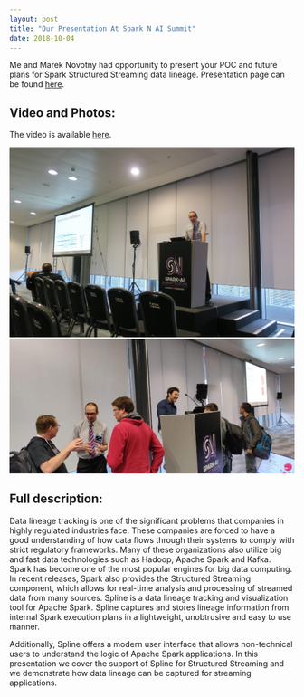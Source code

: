 ```yaml
---
layout: post
title: "Our Presentation At Spark N AI Summit"
date: 2018-10-04
---
```


Me and Marek Novotny had opportunity to present your POC and future plans for Spark Structured Streaming data lineage. Presentation page can be found [here](https://databricks.com/session/spline-data-lineage-for-spark-structure-streaming).

## Video and Photos:
The video is available [here](https://youtu.be/953PcioD6tk).

![image1](https://raw.githubusercontent.com/vackosar/vackosar.github.io/master/images/2018-10-04-spark-summit-1.JPG)
![image2](https://raw.githubusercontent.com/vackosar/vackosar.github.io/master/images/2018-10-04-spark-summit-2.JPG)

## Full description:

Data lineage tracking is one of the significant problems that companies in highly regulated industries face. These companies are forced to have a good understanding of how data flows through their systems to comply with strict regulatory frameworks. Many of these organizations also utilize big and fast data technologies such as Hadoop, Apache Spark and Kafka. Spark has become one of the most popular engines for big data computing. In recent releases, Spark also provides the Structured Streaming component, which allows for real-time analysis and processing of streamed data from many sources. Spline is a data lineage tracking and visualization tool for Apache Spark. Spline captures and stores lineage information from internal Spark execution plans in a lightweight, unobtrusive and easy to use manner.

Additionally, Spline offers a modern user interface that allows non-technical users to understand the logic of Apache Spark applications. In this presentation we cover the support of Spline for Structured Streaming and we demonstrate how data lineage can be captured for streaming applications.
